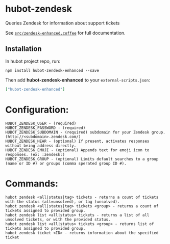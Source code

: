 # hubot-zendesk

Queries Zendesk for information about support tickets

See [`src/zendesk-enhanced.coffee`](src/zendesk-enhanced.coffee) for full documentation.

## Installation

In hubot project repo, run:

`npm install hubot-zendesk-enhanced --save`

Then add **hubot-zendesk-enhanced** to your `external-scripts.json`:

```json
["hubot-zendesk-enhanced"]
```

# Configuration:
```
HUBOT_ZENDESK_USER - (required)
HUBOT_ZENDESK_PASSWORD - (required)
HUBOT_ZENDESK_SUBDOMAIN - (required) subdomain for your Zendesk group. (http://<subdomain>.zendesk.com/)
HUBOT_ZENDESK_HEAR - (optional) If present, activates responses without being address directly.
HUBOT_ZENDESK_EMOJI - (optional) Appends text for emoji icon to responses. (ex: :zendesk:) 
HUBOT_ZENDESK_GROUP - (optional) Limits default searches to a group (name or ID #) or groups (comma sperated group ID #). 
```

# Commands:
```
hubot zendesk <all|status|tag> tickets - returns a count of tickets with the status (all=unsolved), or tag (unsolved).
hubot zendesk <all|status|tag> tickets <group> - returns a count of tickets assigned to provided group. 
hubot zendesk list <all|status> tickets - returns a list of all unsolved tickets, or with the provided status.
hubot zendesk list <all|status> tickets <group> - returns list of tickets assigned to provided group.
hubot zendesk ticket <ID> - returns information about the specified ticket
